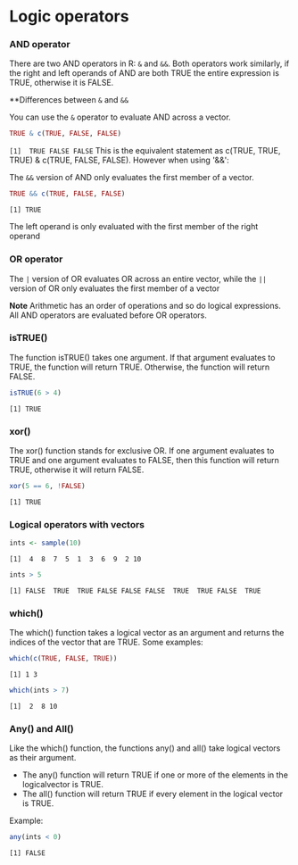 # Logic operators

### AND operator
There are two AND operators in R: `&` and `&&`. Both operators work similarly, if the right and left operands 
of AND are both TRUE the entire expression is TRUE, otherwise it is FALSE. 

**Differences between `&` and `&&`

You can use the `&` operator to evaluate AND across a vector. 

```R
TRUE & c(TRUE, FALSE, FALSE)
```

`
[1]  TRUE FALSE FALSE
`
This is the equivalent statement as c(TRUE, TRUE, TRUE) & c(TRUE, FALSE, FALSE). However when using '&&':


The `&&` version of AND only evaluates the first member of a vector.

``` R
TRUE && c(TRUE, FALSE, FALSE)
```

`
[1] TRUE
`

The left operand is only evaluated with the first member of the right operand


### OR operator

The `|` version of OR evaluates OR across an entire vector, while the `||` version of OR only evaluates the first member of a vector

**Note**
Arithmetic has an order of operations and so do logical expressions. All AND operators are evaluated before OR operators.


### isTRUE()

The function isTRUE() takes one argument. If that argument evaluates to TRUE, the function will return TRUE. 
Otherwise, the function will return FALSE. 

```R
isTRUE(6 > 4)
```
`
[1] TRUE
`

### xor()

The xor() function stands for exclusive OR. If one argument evaluates to TRUE and one argument evaluates to FALSE, then this 
function will return TRUE, otherwise it will return FALSE. 

``` R
xor(5 == 6, !FALSE)
```

`
[1] TRUE
`

### Logical operators with vectors

``` R
ints <- sample(10)
```

`
 [1]  4  8  7  5  1  3  6  9  2 10
`

``` R
ints > 5
```

`
 [1] FALSE  TRUE  TRUE FALSE FALSE FALSE  TRUE  TRUE FALSE  TRUE
`

### which()

The which() function takes a logical vector as an argument and returns the indices of the vector that  are TRUE. Some examples:


```R 
which(c(TRUE, FALSE, TRUE))
```
`
[1] 1 3
`

``` R
which(ints > 7)
```

`
[1]  2  8 10
`

### Any() and All()
Like the which() function, the functions any() and all() take logical vectors as their argument. 

* The any() function will return TRUE if one or more of the elements in the logicalvector is TRUE. 
* The all() function will return TRUE if every element in the logical vector is TRUE.

Example:

``` R
any(ints < 0)
```

`
[1] FALSE
`
